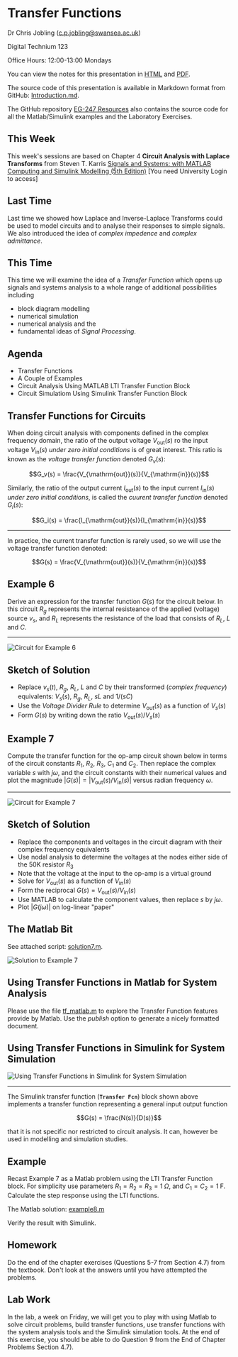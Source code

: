 
# Transfer Functions

Dr Chris Jobling ([c.p.jobling@swansea.ac.uk](mailto:c.p.jobling@swansea.ac.uk))

Digital Technium 123

Office Hours: 12:00-13:00 Mondays

You can view the notes for this presentation in [HTML](http://cpjobling.github.io/EG-247-Resources/week3/transfer_functions.html
  ) and [PDF](http://cpjobling.github.io/EG-247-Resources/week3/transfer_functions.pdf).

  The source code of this presentation is available in Markdown format from GitHub: [Introduction.md](https://github.com/cpjobling/EG-247-Resources/tree/master/week3/transfer_functions.md).

  The GitHub repository [EG-247 Resources](https://github.com/cpjobling/EG-247-Resources)
  also contains the source code for all the Matlab/Simulink
  examples and the Laboratory Exercises.

## This Week

This week's sessions are based on Chapter 4 **Circuit Analysis with Laplace
Transforms** from Steven T. Karris [Signals and Systems: with MATLAB Computing
and Simulink Modelling (5th
Edition)](http://site.ebrary.com/lib/swansea/docDetail.action?docID=10547416)
[You need University Login to access]

## Last Time

Last time we showed how Laplace and Inverse-Laplace Transforms could be used to
model circuits and to analyse their responses to simple signals. We also
introduced the idea of *complex impedence* and *complex admittance*.

## This Time

This time we will examine the idea of a *Transfer Function* which opens up
signals and systems analysis to a whole range of additional possibilities
including

* block diagram modelling
* numerical simulation
* numerical analysis and the
* fundamental ideas of *Signal Processing*.

## Agenda

* Transfer Functions
* A Couple of Examples
* Circuit Analysis Using MATLAB LTI Transfer Function Block
* Circuit Simulatiom Using Simulink Transfer Function Block

## Transfer Functions for Circuits

When doing circuit analysis with components defined in the complex frequency
domain, the ratio of the output voltage $V_{\mathrm{out}}(s)$ ro the input
voltage $V_{\mathrm{in}}(s)$ *under zero initial conditions* is of great
interest. This ratio is known as the *voltage transfer function* denoted
$G_v(s)$:

$$G_v(s) = \frac{V_{\mathrm{out}}(s)}{V_{\mathrm{in}}(s)}$$

Similarly, the ratio of the output current $I_{\mathrm{out}}(s)$ to the input
current $I_{\mathrm{in}}(s)$ *under zero initial conditions*, is called the
*cuurent transfer function* denoted $G_i(s)$:

$$G_i(s) = \frac{I_{\mathrm{out}}(s)}{I_{\mathrm{in}}(s)}$$

----

In practice, the current transfer function is rarely used, so we will use the
voltage transfer function denoted:

$$G(s) = \frac{V_{\mathrm{out}}(s)}{V_{\mathrm{in}}(s)}$$


## Example 6

Derive an expression for the transfer function $G(s)$ for the circuit below. In
this circuit $R_g$ represents the internal resisteance of the applied (voltage)
source $v_s$, and $R_L$ represents the resistance of the load that consists of
$R_L$, $L$ and $C$.

----

![Circuit for Example 6](pictures/example6.png)

## Sketch of Solution

* Replace $v_s(t)$, $R_g$, $R_L$, $L$ and $C$ by their transformed (*complex
frequency*) equivalents: $V_s(s)$, $R_g$, $R_L$, $sL$ and $1/(sC)$
* Use the *Voltage Divider Rule* to determine $V_\mathrm{out}(s)$ as a function
of $V_s(s)$
* Form $G(s)$ by writing down the ratio $V_\mathrm{out}(s)/V_s(s)$

## Example 7

Compute the transfer function for the op-amp circuit shown below in terms of the
circuit constants $R_1$, $R_2$, $R_3$, $C_1$ and $C_2$. Then replace the complex
variable $s$ with $j\omega$, and the circuit constants with their numerical
values and plot the magnitude $\left|G(s)\right| =
\left|V_\mathrm{out}(s)/V_\mathrm{in}(s)\right|$ versus radian frequency
$\omega$.

----

![Circuit for Example 7](pictures/example7.png)

## Sketch of Solution

* Replace the components and voltages in the circuit diagram with their complex
frequency equivalents
* Use nodal analysis to determine the voltages at the nodes either side of the
50K resistor $R_3$
* Note that the voltage at the input to the op-amp is a virtual ground
* Solve for $V_\mathrm{out}(s)$ as a function of $V_\mathrm{in}(s)$
* Form the reciprocal $G(s) = V_\mathrm{out}(s)/V_\mathrm{in}(s)$
* Use MATLAB to calculate the component values, then replace $s$ by $j\omega$.
* Plot $\left|G(j\omega)\right|$ on log-linear "paper"

## The Matlab Bit

See attached script: [solution7.m](matlab/solution7.m).

![Solution to Example 7](pictures/solution7.png)

## Using Transfer Functions in Matlab for System Analysis

Please use the file [tf_matlab.m](matlab/tf_matlab.m) to explore the
Transfer Function features provide by Matlab. Use the *publish* option to
generate a nicely formatted document.

## Using Transfer Functions in Simulink for System Simulation

![Using Transfer Functions in Simulink for System Simulation](pictures/sim_tf.png)

----

The Simulink transfer function (**`Transfer Fcn`**) block shown above implements
a transfer function representing a general
input output function

$$G(s) = \frac{N(s)}{D(s)}$$

that it is not specific nor restricted to circuit analysis. It can, however be
used in modelling and simulation studies.

## Example

Recast Example 7 as a Matlab problem using the LTI Transfer Function block. For
simplicity use parameters $R_1 = R_2 = R_3 = 1\; \Omega$, and $C_1 = C_2 =
1\;\mathrm{F}$. Calculate the step response using the LTI functions.

The Matlab solution: [example8.m](matlab/example8.m)

Verify the result with Simulink.

## Homework

Do the end of the chapter exercises (Questions 5-7 from Section 4.7) from the
textbook. Don't look at the answers until you have attempted the problems.

## Lab Work

In the lab, a week on Friday, we will get you to play with using Matlab to solve
circuit problems, build transfer functions, use transfer functions with the
system analysis tools and the Simulink simulation tools. At the end of this
exercise, you should be able to do Question 9 from the End of Chapter Problems
Section 4.7).
